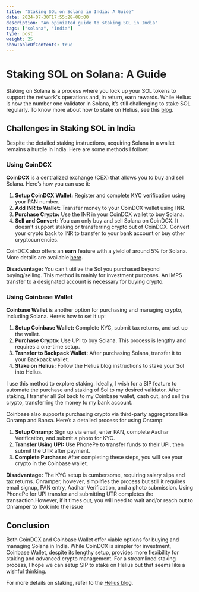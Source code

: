 ```yaml
---
title: "Staking SOL on Solana in India: A Guide"
date: 2024-07-30T17:55:28+08:00
description: "An opiniated guide to staking SOL in India"
tags: ["solana", "india"]
type: post
weight: 25
showTableOfContents: true
---
```


# Staking SOL on Solana: A Guide

Staking on Solana is a process where you lock up your SOL tokens to support the network's operations and, in return, earn rewards. While Helius is now the number one validator in Solana, it’s still challenging to stake SOL regularly. To know more about how to stake on Helius, see this [blog](https://www.helius.dev/blog/how-to-stake-solana#staking-sol-with-a-wallet).

## Challenges in Staking SOL in India

Despite the detailed staking instructions, acquiring Solana in a wallet remains a hurdle in India. Here are some methods I follow:

### Using CoinDCX

**CoinDCX** is a centralized exchange (CEX) that allows you to buy and sell Solana. Here’s how you can use it:

1. **Setup CoinDCX Wallet:** Register and complete KYC verification using your PAN number.
2. **Add INR to Wallet:** Transfer money to your CoinDCX wallet using INR.
3. **Purchase Crypto:** Use the INR in your CoinDCX wallet to buy Solana.
4. **Sell and Convert:** You can only buy and sell Solana on CoinDCX. It doesn't support staking or transferring crypto out of CoinDCX. Convert your crypto back to INR to transfer to your bank account or buy other cryptocurrencies.

CoinDCX also offers an **earn** feature with a yield of around 5% for Solana. More details are available [here](https://support.coindcx.com/articles/simple-earn/what-are-the-terms-conditions-for-earn/6381b5352418a07148a93552).

**Disadvantage:** You can't utilize the Sol you purchased beyond buying/selling. This method is mainly for investment purposes. An IMPS transfer to a designated account is necessary for buying crypto.

### Using Coinbase Wallet

**Coinbase Wallet** is another option for purchasing and managing crypto, including Solana. Here’s how to set it up:

1. **Setup Coinbase Wallet:** Complete KYC, submit tax returns, and set up the wallet.
2. **Purchase Crypto:** Use UPI to buy Solana. This process is lengthy and requires a one-time setup.
3. **Transfer to Backpack Wallet:** After purchasing Solana, transfer it to your Backpack wallet.
4. **Stake on Helius:** Follow the Helius blog instructions to stake your Sol into Helius.

I use this method to explore staking. Ideally, I wish for a SIP feature to automate the purchase and staking of Sol to my desired validator. After staking, I transfer all Sol back to my Coinbase wallet, cash out, and sell the crypto, transferring the money to my bank account.

Coinbase also supports purchasing crypto via third-party aggregators like Onramp and Banxa. Here’s a detailed process for using Onramp:

1. **Setup Onramp:** Sign up via email, enter PAN, complete Aadhar Verification, and submit a photo for KYC.
2. **Transfer Using UPI:** Use PhonePe to transfer funds to their UPI, then submit the UTR after payment.
3. **Complete Purchase:** After completing these steps, you will see your crypto in the Coinbase wallet.

**Disadvantage:** The KYC setup is cumbersome, requiring salary slips and tax returns. Onramper, however, simplifies the process but still it requires email signup, PAN entry, Aadhar Verification, and a photo submission. Using PhonePe for UPI transfer and submitting UTR completes the transaction.However, if it times out, you will need to wait and/or reach out to Onramper to look into the issue

## Conclusion

Both CoinDCX and Coinbase Wallet offer viable options for buying and managing Solana in India. While CoinDCX is simpler for investment, Coinbase Wallet, despite its lengthy setup, provides more flexibility for staking and advanced crypto management. For a streamlined staking process, I hope we can setup SIP to stake on Helius but that seems like a wishful thinking.

For more details on staking, refer to the [Helius blog](https://www.helius.dev/blog/how-to-stake-solana#staking-sol-with-a-wallet).
